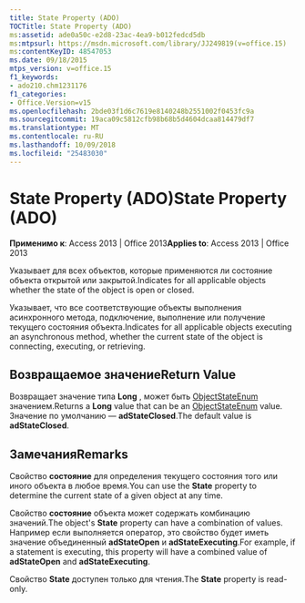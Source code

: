 ```yaml
---
title: State Property (ADO)
TOCTitle: State Property (ADO)
ms:assetid: ade0a50c-e2d8-23ac-4ea9-b012fedcd5db
ms:mtpsurl: https://msdn.microsoft.com/library/JJ249819(v=office.15)
ms:contentKeyID: 48547053
ms.date: 09/18/2015
mtps_version: v=office.15
f1_keywords:
- ado210.chm1231176
f1_categories:
- Office.Version=v15
ms.openlocfilehash: 2bde03f1d6c7619e8140248b2551002f0453fc9a
ms.sourcegitcommit: 19aca09c5812cfb98b68b5d4604dcaa814479df7
ms.translationtype: MT
ms.contentlocale: ru-RU
ms.lasthandoff: 10/09/2018
ms.locfileid: "25483030"
---
```

# <a name="state-property-ado"></a><span data-ttu-id="eb1a8-102">State Property (ADO)</span><span class="sxs-lookup"><span data-stu-id="eb1a8-102">State Property (ADO)</span></span>


<span data-ttu-id="eb1a8-103">**Применимо к**: Access 2013 | Office 2013</span><span class="sxs-lookup"><span data-stu-id="eb1a8-103">**Applies to**: Access 2013 | Office 2013</span></span>

<span data-ttu-id="eb1a8-104">Указывает для всех объектов, которые применяются ли состояние объекта открытой или закрытой.</span><span class="sxs-lookup"><span data-stu-id="eb1a8-104">Indicates for all applicable objects whether the state of the object is open or closed.</span></span>

<span data-ttu-id="eb1a8-105">Указывает, что все соответствующие объекты выполнения асинхронного метода, подключение, выполнение или получение текущего состояния объекта.</span><span class="sxs-lookup"><span data-stu-id="eb1a8-105">Indicates for all applicable objects executing an asynchronous method, whether the current state of the object is connecting, executing, or retrieving.</span></span>

## <a name="return-value"></a><span data-ttu-id="eb1a8-106">Возвращаемое значение</span><span class="sxs-lookup"><span data-stu-id="eb1a8-106">Return Value</span></span>

<span data-ttu-id="eb1a8-107">Возвращает значение типа **Long** , может быть [ObjectStateEnum](objectstateenum.md) значением.</span><span class="sxs-lookup"><span data-stu-id="eb1a8-107">Returns a **Long** value that can be an [ObjectStateEnum](objectstateenum.md) value.</span></span> <span data-ttu-id="eb1a8-108">Значение по умолчанию — **adStateClosed**.</span><span class="sxs-lookup"><span data-stu-id="eb1a8-108">The default value is **adStateClosed**.</span></span>

## <a name="remarks"></a><span data-ttu-id="eb1a8-109">Замечания</span><span class="sxs-lookup"><span data-stu-id="eb1a8-109">Remarks</span></span>

<span data-ttu-id="eb1a8-110">Свойство **состояние** для определения текущего состояния того или иного объекта в любое время.</span><span class="sxs-lookup"><span data-stu-id="eb1a8-110">You can use the **State** property to determine the current state of a given object at any time.</span></span>

<span data-ttu-id="eb1a8-111">Свойство **состояние** объекта может содержать комбинацию значений.</span><span class="sxs-lookup"><span data-stu-id="eb1a8-111">The object's **State** property can have a combination of values.</span></span> <span data-ttu-id="eb1a8-112">Например если выполняется оператор, это свойство будет иметь значение объединенный **adStateOpen** и **adStateExecuting**.</span><span class="sxs-lookup"><span data-stu-id="eb1a8-112">For example, if a statement is executing, this property will have a combined value of **adStateOpen** and **adStateExecuting**.</span></span>

<span data-ttu-id="eb1a8-113">Свойство **State** доступен только для чтения.</span><span class="sxs-lookup"><span data-stu-id="eb1a8-113">The **State** property is read-only.</span></span>

